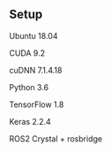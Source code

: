 ## Setup
  Ubuntu 18.04

  CUDA 9.2

  cuDNN 7.1.4.18

  Python 3.6

  TensorFlow 1.8
  
  Keras 2.2.4
  
  ROS2 Crystal + rosbridge
